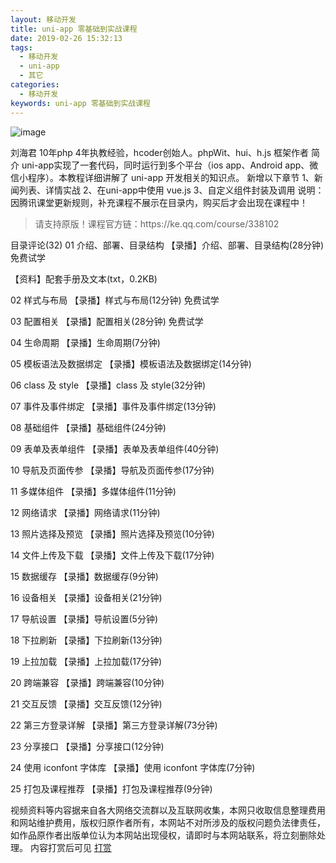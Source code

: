 ```yaml
---
layout: 移动开发
title: uni-app 零基础到实战课程
date: 2019-02-26 15:32:13
tags:
  - 移动开发
  - uni-app
  - 其它
categories:
  - 移动开发
keywords: uni-app 零基础到实战课程
---
```

![image](//10.url.cn/qqcourse_logo_ng/ajNVdqHZLLDqeJlBdC2X6freq1hlF8J9ic3xhqOlfb31Ujc11ic8VA09j0AtEDKfjoibGx4IWM7tyc/600)

刘海君
10年php 4年执教经验，hcoder创始人。phpWit、hui、h.js 框架作者
简　　介	uni-app实现了一套代码，同时运行到多个平台（ios app、Android app、微信小程序）。本教程详细讲解了 uni-app 开发相关的知识点。
新增以下章节
1、新闻列表、详情实战
2、在uni-app中使用 vue.js
3、自定义组件封装及调用
说明：因腾讯课堂更新规则，补充课程不展示在目录内，购买后才会出现在课程中！

<!-- more -->
<blockquote class="blockquote-center">
请支持原版！课程官方链：https://ke.qq.com/course/338102
</blockquote>

目录评论(32)
01
介绍、部署、目录结构
【录播】介绍、部署、目录结构(28分钟) 免费试学

【资料】配套手册及文本(txt，0.2KB)

02
样式与布局
【录播】样式与布局(12分钟) 免费试学

03
配置相关
【录播】配置相关(28分钟) 免费试学

04
生命周期
【录播】生命周期(7分钟)

05
模板语法及数据绑定
【录播】模板语法及数据绑定(14分钟)

06
class 及 style
【录播】class 及 style(32分钟)

07
事件及事件绑定
【录播】事件及事件绑定(13分钟)

08
基础组件
【录播】基础组件(24分钟)

09
表单及表单组件
【录播】表单及表单组件(40分钟)

10
导航及页面传参
【录播】导航及页面传参(17分钟)

11
多媒体组件
【录播】多媒体组件(11分钟)

12
网络请求
【录播】网络请求(11分钟)

13
照片选择及预览
【录播】照片选择及预览(10分钟)

14
文件上传及下载
【录播】文件上传及下载(17分钟)

15
数据缓存
【录播】数据缓存(9分钟)

16
设备相关
【录播】设备相关(21分钟)

17
导航设置
【录播】导航设置(5分钟)

18
下拉刷新
【录播】下拉刷新(13分钟)

19
上拉加载
【录播】上拉加载(17分钟)

20
跨端兼容
【录播】跨端兼容(10分钟)

21
交互反馈
【录播】交互反馈(12分钟)

22
第三方登录详解
【录播】第三方登录详解(73分钟)

23
分享接口
【录播】分享接口(12分钟)

24
使用 iconfont 字体库
【录播】使用 iconfont 字体库(7分钟)

25
打包及课程推荐
【录播】打包及课程推荐(9分钟)

<div class="post-copyright">
    <div class="post-copyright__author">
      <span class="post-copyright-meta">视频资料等内容据来自各大网络交流群以及互联网收集，本网只收取信息整理费用和网站维护费用，版权归原作者所有，本网站不对所涉及的版权问题负法律责任，如作品原作者出版单位认为本网站出现侵权，请即时与本网站联系，将立刻删除处理。 内容打赏后可见</span>
      <span class="post-copyright-info"><a href="http://t.cn/EfWSEA6">打赏</a></span>
    </div>
</div>

